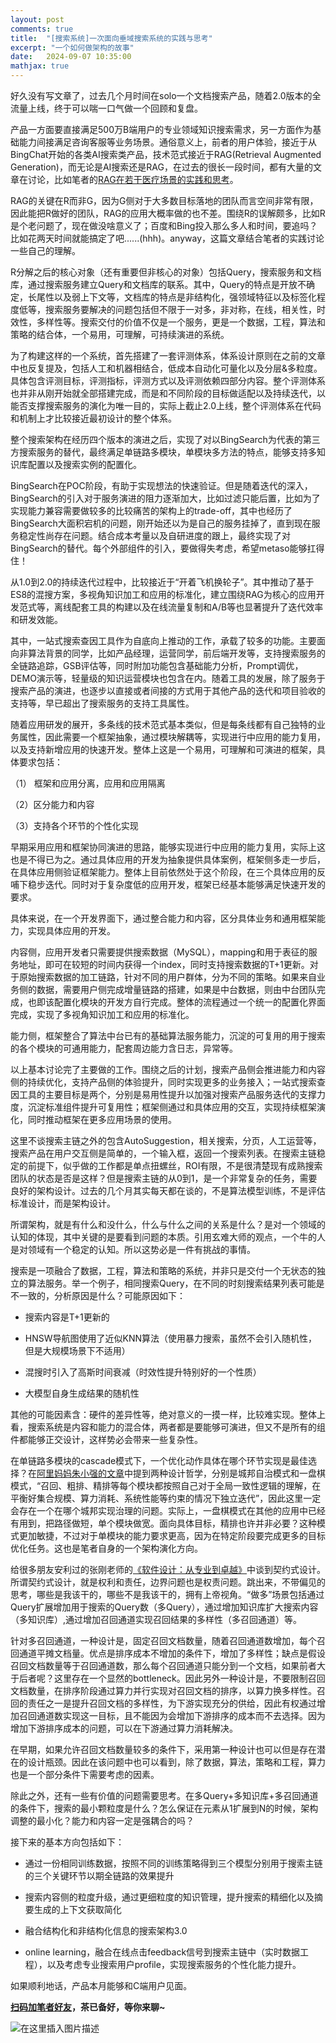 ```yaml
---
layout: post
comments: true
title:  "[搜索系统]一次面向垂域搜索系统的实践与思考"
excerpt: "一个如何做架构的故事"
date:   2024-09-07 10:35:00
mathjax: true
---
```


好久没有写文章了，过去几个月时间在solo一个文档搜索产品，随着2.0版本的全流量上线，终于可以喘一口气做一个回顾和复盘。

产品一方面要直接满足500万B端用户的专业领域知识搜索需求，另一方面作为基础能力间接满足咨询客服等业务场景。通俗意义上，前者的用户体验，接近于从BingChat开始的各类AI搜索类产品，技术范式接近于RAG(Retrieval Augmented Generation)，而无论是AI搜索还是RAG，在过去的很长一段时间，都有大量的文章在讨论，比如笔者的[RAG在若干医疗场景的实践和思考](https://mp.weixin.qq.com/s?__biz=MzU2MTY2ODEzNA==&mid=2247484869&idx=1&sn=4bf5c85a58fa2e5ee477442752d2a832&chksm=fc740c8ccb03859afd52c4294626eb7b9014533cb4615343f4102708a46128db8fe70afa8407&token=1535827598&lang=zh_CN#rd)。

RAG的关键在R而非G，因为G侧对于大多数目标落地的团队而言空间非常有限，因此能把R做好的团队，RAG的应用大概率做的也不差。围绕R的误解颇多，比如R是个老问题了，现在做没啥意义了；百度和Bing投入那么多人和时间，要追吗？比如花两天时间就能搞定了吧......(hhh)。anyway，这篇文章结合笔者的实践讨论一些自己的理解。

R分解之后的核心对象（还有重要但非核心的对象）包括Query，搜索服务和文档库，通过搜索服务建立Query和文档库的联系。其中，Query的特点是开放不确定，长尾性以及弱上下文等，文档库的特点是非结构化，强领域特征以及标签化程度低等，搜索服务要解决的问题包括但不限于一对多，非对称，在线，相关性，时效性，多样性等。搜索交付的价值不仅是一个服务，更是一个数据，工程，算法和策略的结合体，一个易用，可理解，可持续演进的系统。

为了构建这样的一个系统，首先搭建了一套评测体系，体系设计原则在之前的文章中也反复提及，包括人工和机器相结合，低成本自动化可量化以及分层&多粒度。具体包含评测目标，评测指标，评测方式以及评测依赖四部分内容。整个评测体系也并非从刚开始就全部搭建完成，而是和不同阶段的目标做适配以及持续迭代，以能否支撑搜索服务的演化为唯一目的，实际上截止2.0上线，整个评测体系在代码和机制上才比较接近最初设计的整个体系。

整个搜索架构在经历四个版本的演进之后，实现了对以BingSearch为代表的第三方搜索服务的替代，最终满足单链路多模块，单模块多方法的特点，能够支持多知识库配置以及搜索实例的配置化。

BingSearch在POC阶段，有助于实现想法的快速验证。但是随着迭代的深入，BingSearch的引入对于服务演进的阻力逐渐加大，比如过滤只能后置，比如为了实现能力兼容需要做较多的比较痛苦的架构上的trade-off，其中也经历了BingSearch大面积宕机的问题，刚开始还以为是自己的服务挂掉了，直到现在服务稳定性尚存在问题。结合成本考量以及自研进度的跟上，最终实现了对BingSearch的替代。每个外部组件的引入，要做得失考虑，希望metaso能够扛得住！

从1.0到2.0的持续迭代过程中，比较接近于“开着飞机换轮子”。其中推动了基于ES8的混搜方案，多视角知识加工和应用的标准化，建立围绕RAG为核心的应用开发范式等，离线配套工具的构建以及在线流量复制和A/B等也显著提升了迭代效率和研发效能。

其中，一站式搜索查因工具作为自底向上推动的工作，承载了较多的功能。主要面向非算法背景的同学，比如产品经理，运营同学，前后端开发等，支持搜索服务的全链路追踪，GSB评估等，同时附加功能包含基础能力分析，Prompt调优，DEMO演示等，轻量级的知识运营模块也包含在内。随着工具的发展，除了服务于搜索产品的演进，也逐步以直接或者间接的方式用于其他产品的迭代和项目验收的支持等，早已超出了搜索服务的支持工具属性。

随着应用研发的展开，多条线的技术范式基本类似，但是每条线都有自己独特的业务属性，因此需要一个框架抽象，通过模块解耦等，实现进行中应用的能力复用，以及支持新增应用的快速开发。整体上这是一个易用，可理解和可演进的框架，具体要求包括：

（1） 框架和应用分离，应用和应用隔离

（2）区分能力和内容

（3）支持各个环节的个性化实现

早期采用应用和框架协同演进的思路，能够实现进行中应用的能力复用，实际上这也是不得已为之。通过具体应用的开发为抽象提供具体案例，框架侧多走一步后，在具体应用侧验证框架能力。整体上目前依然处于这个阶段，在三个具体应用的反哺下稳步迭代。同时对于复杂度低的应用开发，框架已经基本能够满足快速开发的要求。

具体来说，在一个开发界面下，通过整合能力和内容，区分具体业务和通用框架能力，实现具体应用的开发。

内容侧，应用开发者只需要提供搜索数据（MySQL），mapping和用于表征的服务地址，即可在较短的时间内获得一个index，同时支持搜索数据的T+1更新。对于原始搜索数据的加工链路，针对不同的用户群体，分为不同的策略。如果来自业务侧的数据，需要用户侧完成增量链路的搭建，如果是中台数据，则由中台团队完成，也即该配置化模块的开发方自行完成。整体的流程通过一个统一的配置化界面完成，实现了多视角知识加工和应用的标准化。

能力侧，框架整合了算法中台已有的基础算法服务能力，沉淀的可复用的用于搜索的各个模块的可通用能力，配套周边能力含日志，异常等。

以上基本讨论完了主要做的工作。围绕之后的计划，搜索产品侧会推进能力和内容侧的持续优化，支持产品侧的体验提升，同时实现更多的业务接入；一站式搜索查因工具的主要目标是两个，分别是易用性提升以加强对搜索产品服务迭代的支撑力度，沉淀标准组件提升可复用性；框架侧通过和具体应用的交互，实现持续框架演化，同时推动框架在更多应用场景的使用。

这里不谈搜索主链之外的包含AutoSuggestion，相关搜索，分页，人工运营等，搜索产品在用户交互侧是简单的，一个输入框，返回一个搜索列表。在搜索主链稳定的前提下，似乎做的工作都是单点扭螺丝，ROI有限，不是很清楚现有成熟搜索团队的状态是否是这样？但是搜索主链的从0到1，是一个非常复杂的任务，需要良好的架构设计。过去的几个月其实每天都在谈的，不是算法模型训练，不是评估标准设计，而是架构设计。

所谓架构，就是有什么和没什么，什么与什么之间的关系是什么？是对一个领域的认知的体现，其中关键的是要看到问题的本质。引用玄难大师的观点，一个牛的人是对领域有一个稳定的认知。所以这势必是一件有挑战的事情。

搜索是一项融合了数据，工程，算法和策略的系统，并非只是交付一个无状态的独立的算法服务。举一个例子，相同搜索Query，在不同的时刻搜索结果列表可能是不一致的，分析原因是什么？可能原因如下：

+ 搜索内容是T+1更新的

+ HNSW导航图使用了近似KNN算法（使用暴力搜索，虽然不会引入随机性，但是大规模场景下不适用）

+ 混搜时引入了高斯时间衰减（时效性提升特别好的一个性质）

+ 大模型自身生成结果的随机性

其他的可能因素含：硬件的差异性等，绝对意义的一摸一样，比较难实现。整体上看，搜索系统是内容和能力的混合体，两者都是要能够可演进，但又不是所有的组件都能够正交设计，这样势必会带来一些复杂性。

在单链路多模块的cascade模式下，一个优化动作具体在哪个环节实现是最佳选择？在[阿里妈妈朱小强的文章](https://zhuanlan.zhihu.com/p/398041971)中提到两种设计哲学，分别是城邦自治模式和一盘棋模式，“召回、粗排、精排等每个模块都按照自己对于全局一致性逻辑的理解，在平衡好集合规模、算力消耗、系统性能等约束的情况下独立迭代”，因此这里一定会存在一个在哪个城邦实现治理的问题。实际上，一盘棋模式在其他的应用中已经有用到，把路径做短，单个模块做宽。面向具体目标，精排也许并非必要？这种模式更加敏捷，不过对于单模块的能力要求更高，因为在特定阶段要完成更多的目标优化任务。这也是笔者自身的一个架构演化方向。

给很多朋友安利过的张刚老师的[《软件设计：从专业到卓越》](https://book.douban.com/subject/35966115/)中谈到契约式设计。所谓契约式设计，就是权利和责任，边界问题也是权责问题。跳出来，不带偏见的思考，哪些是我该干的，哪些不是我该干的，拥有上帝视角。“做多”场景包括通过Query扩展增加用于搜索的Query数（多Query），通过增加知识库扩大搜索内容（多知识库）,通过增加召回通道实现召回结果的多样性（多召回通道）等。

针对多召回通道，一种设计是，固定召回文档数量，随着召回通道数增加，每个召回通道平摊文档量。优点是排序成本不增加的条件下，增加了多样性；缺点是假设召回文档数量等于召回通道数，那么每个召回通道只能分到一个文档，如果前者大于后者呢？这里存在一个显然的bottleneck。因此另外一种设计是，不要限制召回文档数量，在排序阶段通过算力并行实现对召回文档的排序，以算力换多样性。召回的责任之一是提升召回文档的多样性，为下游实现充分的供给，因此有权通过增加召回通道数实现这一目标，且不能因为会增加下游排序的成本而不去选择。因为增加下游排序成本的问题，可以在下游通过算力消耗解决。

在早期，如果允许召回文档数量较多的条件下，采用第一种设计也可以但是存在潜在的设计瓶颈。因此在该问题中也可以看到，除了数据，算法，策略和工程，算力也是一个部分条件下需要考虑的因素。

除此之外，还有一些有价值的问题需要思考。在多Query+多知识库+多召回通道的条件下，搜索的最小颗粒度是什么？怎么保证在元素从1扩展到N的时候，架构调整的最小化？能力和内容一定是强耦合的吗？

接下来的基本方向包括如下：

+ 通过一份相同训练数据，按照不同的训练策略得到三个模型分别用于搜索主链的三个关键环节以期全链路的效果提升

+ 搜索内容侧的粒度升级，通过更细粒度的知识管理，提升搜索的精细化以及摘要生成的上下文获取简化

+ 融合结构化和非结构化信息的搜索架构3.0

+ online learning，融合在线点击feedback信号到搜索主链中（实时数据工程），以及考虑专业搜索用户profile，实现搜索服务的个性化能力提升。

如果顺利地话，产品本月能够和C端用户见面。

**[扫码加笔者好友](https://zhpmatrix.github.io/about/)，茶已备好，等你来聊~**

![在这里插入图片描述](https://i-blog.csdnimg.cn/blog_migrate/1a12d420a40878ca54a881ee8eae3788.gif#pic_center)















